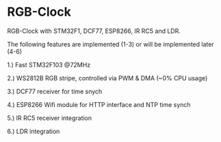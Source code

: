 RGB-Clock
=========

RGB-Clock with STM32F1, DCF77, ESP8266, IR RC5 and LDR.

The following features are implemented (1-3) or will be implemented later (4-6)

1.) Fast STM32F103 @72MHz

2.) WS2812B RGB stripe, controlled via PWM & DMA (~0% CPU usage)

3.) DCF77 receiver for time snych

4.) ESP8266 Wifi module for HTTP interface and NTP time synch

5.) IR RC5 receiver integration

6.) LDR integration
